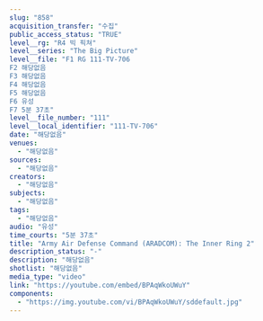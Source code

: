 ```yaml
---
slug: "858"
acquisition_transfer: "수집"
public_access_status: "TRUE"
level__rg: "R4 빅 픽쳐"
level__series: "The Big Picture"
level__file: "F1 RG 111-TV-706
F2 해당없음
F3 해당없음
F4 해당없음
F5 해당없음
F6 유성
F7 5분 37초"
level__file_number: "111"
level__local_identifier: "111-TV-706"
date: "해당없음"
venues: 
  - "해당없음"
sources: 
  - "해당없음"
creators: 
  - "해당없음"
subjects: 
  - "해당없음"
tags: 
  - "해당없음"
audio: "유성"
time_courts: "5분 37초"
title: "Army Air Defense Command (ARADCOM): The Inner Ring 2"
description_status: "-"
description: "해당없음"
shotlist: "해당없음"
media_type: "video"
link: "https://youtube.com/embed/BPAqWkoUWuY"
components: 
  - "https://img.youtube.com/vi/BPAqWkoUWuY/sddefault.jpg"
---
```

